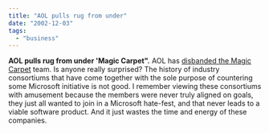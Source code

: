 ```yaml
---
title: "AOL pulls rug from under"
date: "2002-12-03"
tags: 
  - "business"
---
```


**AOL pulls rug from under 'Magic Carpet".** AOL has [disbanded the Magic Carpet](http://www.betanews.com/article.php3?sid=1038832383) team. Is anyone really surprised? The history of industry consortiums that have come together with the sole purpose of countering some Microsoft initiative is not good. I remember viewing these consortiums with amusement because the members were never truly aligned on goals, they just all wanted to join in a Microsoft hate-fest, and that never leads to a viable software product. And it just wastes the time and energy of these companies.
